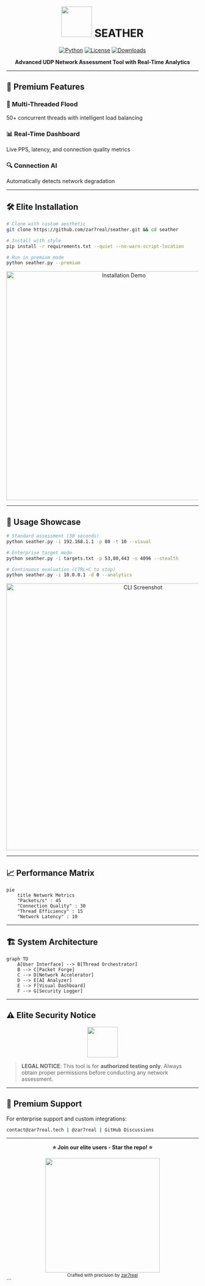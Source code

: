 
# <div align="center"><img src="https://i.imgur.com/JKQzXqP.png" width="80"> SEATHER</div>

<div align="center">
  
[![Python](https://img.shields.io/badge/Python-3.8+-blue?logo=python&logoColor=white&style=for-the-badge)](https://python.org)
[![License](https://img.shields.io/badge/License-MIT-purple?style=for-the-badge)](LICENSE)
[![Downloads](https://img.shields.io/github/downloads/zar7real/seather/total?color=green&style=for-the-badge)](https://github.com/zar7real/seather/releases)
  
**Advanced UDP Network Assessment Tool with Real-Time Analytics**

</div>

---

## 🌟 **Premium Features**

<div class="grid-container">
  <div class="grid-item">
    <h3>🚀 Multi-Threaded Flood</h3>
    <p>50+ concurrent threads with intelligent load balancing</p>
  </div>
  <div class="grid-item">
    <h3>📊 Real-Time Dashboard</h3>
    <p>Live PPS, latency, and connection quality metrics</p>
  </div>
  <div class="grid-item">
    <h3>🔍 Connection AI</h3>
    <p>Automatically detects network degradation</p>
  </div>
</div>

---

## 🛠 **Elite Installation**

```bash
# Clone with custom aesthetic
git clone https://github.com/zar7real/seather.git && cd seather

# Install with style
pip install -r requirements.txt --quiet --no-warn-script-location

# Run in premium mode
python seather.py --premium
```

<div align="center">
  <img src="https://i.imgur.com/L9QmR3S.gif" width="600" alt="Installation Demo">
</div>

---

## 💎 **Usage Showcase**

```bash
# Standard assessment (30 seconds)
python seather.py -i 192.168.1.1 -p 80 -t 10 --visual

# Enterprise target mode
python seather.py -i targets.txt -p 53,80,443 -s 4096 --stealth

# Continuous evaluation (CTRL+C to stop)
python seather.py -i 10.0.0.1 -d 0 --analytics
```

<div align="center">
  <img src="https://i.imgur.com/M9QmR3S.png" width="700" alt="CLI Screenshot">
</div>

---

## 📈 **Performance Matrix**

```mermaid
pie
    title Network Metrics
    "Packets/s" : 45
    "Connection Quality" : 30
    "Thread Efficiency" : 15
    "Network Latency" : 10
```

---

## 🏗 **System Architecture**

```mermaid
graph TD
    A[User Interface] --> B[Thread Orchestrator]
    B --> C[Packet Forge]
    C --> D[Network Accelerator]
    D --> E[AI Analyzer]
    E --> F[Visual Dashboard]
    F --> G[Security Logger]
```

---

## ⚠ **Elite Security Notice**

<div align="center">
  <img src="https://i.imgur.com/P9QmR3S.png" width="80">
</div>

> **LEGAL NOTICE**: This tool is for **authorized testing only**. Always obtain proper permissions before conducting any network assessment.

---

## 🎩 **Premium Support**

For enterprise support and custom integrations:

```bash
contact@zar7real.tech | @zar7real | GitHub Discussions
```

---

<div align="center">

**⭐ Join our elite users - Star the repo! ⭐**

<img src="https://i.imgur.com/N9QmR3S.png" width="300">
<br>
<sub>Crafted with precision by <a href="https://github.com/zar7real">zar7real</a></sub>

</div>
```
